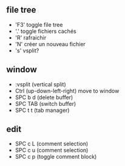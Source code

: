 ## file tree
- 'F3' toggle file tree
- '.' toggle fichiers cachés
- 'R' rafraichir
- 'N' créer un nouveau fichier
- 's' vsplit?

## window 
- :vsplit (vertical split)
- Ctrl (up-down-left-right) move to window
- SPC b d (delete buffer)
- SPC TAB (switch buffer)
- SPC t t (tab manager)

## edit
- SPC c L (comment selection)
- SPC c u (comment selection)
- SPC c p (toggle comment block)


